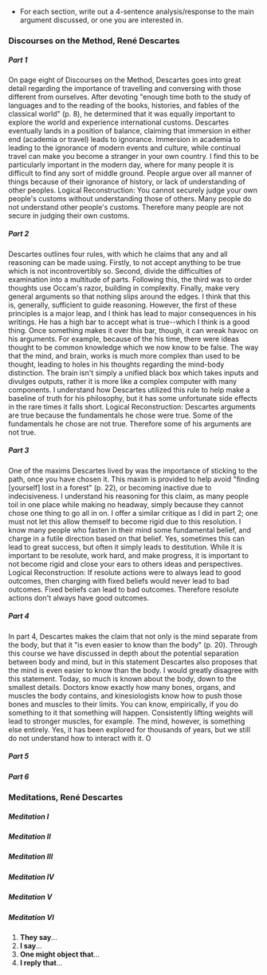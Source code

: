- For each section, write out a 4-sentence analysis/response to the main argument discussed, or one you are interested in.
### Discourses on the Method, René Descartes
##### Part 1
On page eight of Discourses on the Method, Descartes goes into great detail regarding the importance of travelling and conversing with those different from ourselves. After devoting "enough time both to the study of languages and to the reading of the books, histories, and fables of the classical world" (p. 8), he determined that it was equally important to explore the world and experience international customs. Descartes eventually lands in a position of balance, claiming that immersion in either end (academia or travel) leads to ignorance. Immersion in academia to leading to the ignorance of modern events and culture, while continual travel can make you become a stranger in your own country. I find this to be particularly important in the modern day, where for many people it is difficult to find any sort of middle ground. People argue over all manner of things because of their ignorance of history, or lack of understanding of other peoples.
Logical Reconstruction:
You cannot securely judge your own people's customs without understanding those of others.
Many people do not understand other people's customs.
Therefore many people are not secure in judging their own customs.
##### Part 2
Descartes outlines four rules, with which he claims that any and all reasoning can be made using. Firstly, to not accept anything to be true which is not incontrovertibly so. Second, divide the difficulties of examination into a multitude of parts. Following this, the third was to order thoughts use Occam's razor, building in complexity. Finally, make very general arguments so that nothing slips around the edges. I think that this is, generally, sufficient to guide reasoning. However, the first of these principles is a major leap, and I think has lead to major consequences in his writings. He has a high bar to accept what is true--which I think is a good thing. Once something makes it over this bar, though, it can wreak havoc on his arguments. For example, because of the his time, there were ideas thought to be common knowledge which we now know to be false. The way that the mind, and brain, works is much more complex than used to be thought, leading to holes in his thoughts regarding the mind-body distinction. The brain isn't simply a unified black box which takes inputs and divulges outputs, rather it is more like a complex computer with many components. I understand how Descartes utilized this rule to help make a baseline of truth for his philosophy, but it has some unfortunate side effects in the rare times it falls short.
Logical Reconstruction:
Descartes arguments are true because the fundamentals he chose were true.
Some of the fundamentals he chose are not true.
Therefore some of his arguments are not true.
##### Part 3
One of the maxims Descartes lived by was the importance of sticking to the path, once you have chosen it. This maxim is provided to help avoid "finding [yourself] lost in a forest" (p. 22), or becoming inactive due to indecisiveness. I understand his reasoning for this claim, as many people toil in one place while making no headway, simply because they cannot chose one thing to go all in on. I offer a similar critique as I did in part 2; one must not let this allow themself to become rigid due to this resolution. I know many people who fasten in their mind some fundamental belief, and charge in a futile direction based on that belief. Yes, sometimes this can lead to great success, but often it simply leads to destitution. While it is important to be resolute, work hard, and make progress, it is important to not become rigid and close your ears to others ideas and perspectives.
Logical Reconstruction:
If resolute actions were to always lead to good outcomes, then charging with fixed beliefs would never lead to bad outcomes.
Fixed beliefs can lead to bad outcomes.
Therefore resolute actions don't always have good outcomes.
##### Part 4
In part 4, Descartes makes the claim that not only is the mind separate from the body, but that it "is even easier to know than the body" (p. 20). Through this course we have discussed in depth about the potential separation between body and mind, but in this statement Descartes also proposes that the mind is even easier to know than the body. I would greatly disagree with this statement. Today, so much is known about the body, down to the smallest details. Doctors know exactly how many bones, organs, and muscles the body contains, and kinesiologists know how to push those bones and muscles to their limits. You can know, empirically, if you do something to it that something will happen. Consistently lifting weights will lead to stronger muscles, for example. The mind, however, is something else entirely. Yes, it has been explored for thousands of years, but we still do not understand how to interact with it. O

##### Part 5

##### Part 6

### Meditations, René Descartes
##### Meditation I

##### Meditation II

##### Meditation III

##### Meditation IV

##### Meditation V

##### Meditation VI
1. **They say**... 
2. **I say**... 
3. **One might object that**... 
4. **I reply that**... 
